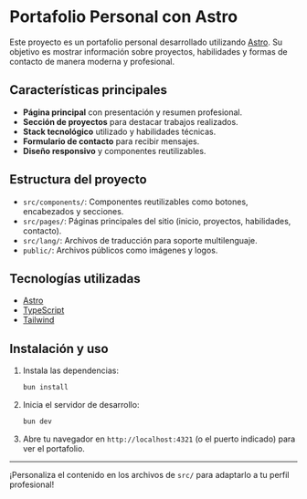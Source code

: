 # Portafolio Personal con Astro

Este proyecto es un portafolio personal desarrollado utilizando [Astro](https://astro.build/). Su objetivo es mostrar información sobre proyectos, habilidades y formas de contacto de manera moderna y profesional.

## Características principales

- **Página principal** con presentación y resumen profesional.
- **Sección de proyectos** para destacar trabajos realizados.
- **Stack tecnológico** utilizado y habilidades técnicas.
- **Formulario de contacto** para recibir mensajes.
- **Diseño responsivo** y componentes reutilizables.

## Estructura del proyecto

- `src/components/`: Componentes reutilizables como botones, encabezados y secciones.
- `src/pages/`: Páginas principales del sitio (inicio, proyectos, habilidades, contacto).
- `src/lang/`: Archivos de traducción para soporte multilenguaje.
- `public/`: Archivos públicos como imágenes y logos.

## Tecnologías utilizadas

- [Astro](https://astro.build/)
- [TypeScript](https://www.typescriptlang.org/)
- [Tailwind](https://tailwindcss.com/)

## Instalación y uso

1. Instala las dependencias:
   ```bash
   bun install
   ```
2. Inicia el servidor de desarrollo:
   ```bash
   bun dev
   ```
3. Abre tu navegador en `http://localhost:4321` (o el puerto indicado) para ver el portafolio.

---

¡Personaliza el contenido en los archivos de `src/` para adaptarlo a tu perfil profesional!
